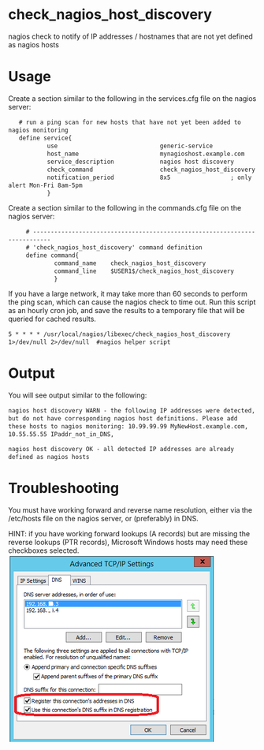 # check_nagios_host_discovery
nagios check to notify of IP addresses / hostnames that are not yet defined as nagios hosts

# Usage

Create a section similar to the following in the services.cfg file on the nagios server:
```
   # run a ping scan for new hosts that have not yet been added to nagios monitoring
   define service{
           use                             generic-service
           host_name                       mynagioshost.example.com
           service_description             nagios host discovery
           check_command                   check_nagios_host_discovery
           notification_period             8x5                 ; only alert Mon-Fri 8am-5pm
           }
```

Create a section similar to the following in the commands.cfg file on the nagios server:
```
     # ---------------------------------------------------------------------------
     # 'check_nagios_host_discovery' command definition
     define command{
             command_name    check_nagios_host_discovery
             command_line    $USER1$/check_nagios_host_discovery
             }
```

If you have a large network, it may take more than 60 seconds to perform the ping scan, which can cause the nagios check to time out.
Run this script as an hourly cron job, and save the results to a temporary file that will be queried for cached results.
```
5 * * * * /usr/local/nagios/libexec/check_nagios_host_discovery 1>/dev/null 2>/dev/null  #nagios helper script    
```

# Output

You will see output similar to the following:
```
nagios host discovery WARN - the following IP addresses were detected, but do not have corresponding nagios host definitions. Please add these hosts to nagios monitoring: 10.99.99.99 MyNewHost.example.com, 10.55.55.55 IPaddr_not_in_DNS,  
```

```
nagios host discovery OK - all detected IP addresses are already defined as nagios hosts
```

# Troubleshooting

You must have working forward and reverse name resolution, either via the /etc/hosts file on the nagios server, or (preferably) in DNS.

HINT: if you have working forward lookups (A records) but are missing the reverse lookups (PTR records), Microsoft Windows hosts may need these checkboxes selected.
<img src=images/dns_ptr.png>
